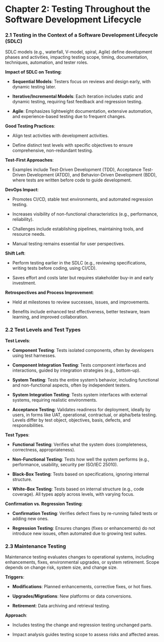 # Chapter 2: Testing Throughout the Software Development Lifecycle

### 2.1 Testing in the Context of a Software Development Lifecycle (SDLC)

SDLC models (e.g., waterfall, V-model, spiral, Agile) define development phases and activities, impacting testing scope, timing, documentation, techniques, automation, and tester roles.

**Impact of SDLC on Testing**:

-   **Sequential Models**: Testers focus on reviews and design early, with dynamic testing later.
    
-   **Iterative/Incremental Models**: Each iteration includes static and dynamic testing, requiring fast feedback and regression testing.
    
-   **Agile**: Emphasizes lightweight documentation, extensive automation, and experience-based testing due to frequent changes.
    

**Good Testing Practices**:

-   Align test activities with development activities.
    
-   Define distinct test levels with specific objectives to ensure comprehensive, non-redundant testing.
    

**Test-First Approaches**:

-   Examples include Test-Driven Development (TDD), Acceptance Test-Driven Development (ATDD), and Behavior-Driven Development (BDD), where tests are written before code to guide development.
    

**DevOps Impact**:

-   Promotes CI/CD, stable test environments, and automated regression testing.
    
-   Increases visibility of non-functional characteristics (e.g., performance, reliability).
    
-   Challenges include establishing pipelines, maintaining tools, and resource needs.
    
-   Manual testing remains essential for user perspectives.
    

**Shift Left**:

-   Perform testing earlier in the SDLC (e.g., reviewing specifications, writing tests before coding, using CI/CD).
    
-   Saves effort and costs later but requires stakeholder buy-in and early investment.
    

**Retrospectives and Process Improvement**:

-   Held at milestones to review successes, issues, and improvements.
    
-   Benefits include enhanced test effectiveness, better testware, team learning, and improved collaboration.
    

### 2.2 Test Levels and Test Types

**Test Levels**:

-   **Component Testing**: Tests isolated components, often by developers using test harnesses.
    
-   **Component Integration Testing**: Tests component interfaces and interactions, guided by integration strategies (e.g., bottom-up).
    
-   **System Testing**: Tests the entire system’s behavior, including functional and non-functional aspects, often by independent testers.
    
-   **System Integration Testing**: Tests system interfaces with external systems, requiring realistic environments.
    
-   **Acceptance Testing**: Validates readiness for deployment, ideally by users, in forms like UAT, operational, contractual, or alpha/beta testing. Levels differ by test object, objectives, basis, defects, and responsibilities.
    

**Test Types**:

-   **Functional Testing**: Verifies what the system does (completeness, correctness, appropriateness).
    
-   **Non-Functional Testing**: Tests how well the system performs (e.g., performance, usability, security per ISO/IEC 25010).
    
-   **Black-Box Testing**: Tests based on specifications, ignoring internal structure.
    
-   **White-Box Testing**: Tests based on internal structure (e.g., code coverage). All types apply across levels, with varying focus.
    

**Confirmation vs. Regression Testing**:

-   **Confirmation Testing**: Verifies defect fixes by re-running failed tests or adding new ones.
    
-   **Regression Testing**: Ensures changes (fixes or enhancements) do not introduce new issues, often automated due to growing test suites.
    

### 2.3 Maintenance Testing

Maintenance testing evaluates changes to operational systems, including enhancements, fixes, environmental upgrades, or system retirement. Scope depends on change risk, system size, and change size.

**Triggers**:

-   **Modifications**: Planned enhancements, corrective fixes, or hot fixes.
    
-   **Upgrades/Migrations**: New platforms or data conversions.
    
-   **Retirement**: Data archiving and retrieval testing.
    

**Approach**:

-   Includes testing the change and regression testing unchanged parts.
    
-   Impact analysis guides testing scope to assess risks and affected areas.
